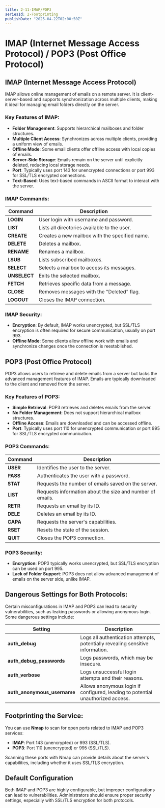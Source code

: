 ```yaml
---
title: 2-11-IMAP/POP3
seriesId: 2-Footprinting
publishDate: "2025-04-22T02:00:50Z"
---
```


# IMAP (Internet Message Access Protocol) / POP3 (Post Office Protocol)

## IMAP (Internet Message Access Protocol)
IMAP allows online management of emails on a remote server. It is client-server-based and supports synchronization across multiple clients, making it ideal for managing email folders directly on the server.

### Key Features of IMAP:
- **Folder Management**: Supports hierarchical mailboxes and folder structures.
- **Multiple Client Access**: Synchronizes across multiple clients, providing a uniform view of emails.
- **Offline Mode**: Some email clients offer offline access with local copies of emails.
- **Server-Side Storage**: Emails remain on the server until explicitly deleted, reducing local storage needs.
- **Port**: Typically uses port 143 for unencrypted connections or port 993 for SSL/TLS encrypted connections.
- **Text-Based**: Uses text-based commands in ASCII format to interact with the server.

### IMAP Commands:
| Command        | Description |
|----------------|-------------|
| **LOGIN**      | User login with username and password. |
| **LIST**       | Lists all directories available to the user. |
| **CREATE**     | Creates a new mailbox with the specified name. |
| **DELETE**     | Deletes a mailbox. |
| **RENAME**     | Renames a mailbox. |
| **LSUB**       | Lists subscribed mailboxes. |
| **SELECT**     | Selects a mailbox to access its messages. |
| **UNSELECT**   | Exits the selected mailbox. |
| **FETCH**      | Retrieves specific data from a message. |
| **CLOSE**      | Removes messages with the "Deleted" flag. |
| **LOGOUT**     | Closes the IMAP connection. |

### IMAP Security:
- **Encryption**: By default, IMAP works unencrypted, but SSL/TLS encryption is often required for secure communication, usually on port 993.
- **Offline Mode**: Some clients allow offline work with emails and synchronize changes once the connection is reestablished.

## POP3 (Post Office Protocol)
POP3 allows users to retrieve and delete emails from a server but lacks the advanced management features of IMAP. Emails are typically downloaded to the client and removed from the server.

### Key Features of POP3:
- **Simple Retrieval**: POP3 retrieves and deletes emails from the server.
- **No Folder Management**: Does not support hierarchical mailbox structures.
- **Offline Access**: Emails are downloaded and can be accessed offline.
- **Port**: Typically uses port 110 for unencrypted communication or port 995 for SSL/TLS encrypted communication.

### POP3 Commands:
| Command        | Description |
|----------------|-------------|
| **USER**       | Identifies the user to the server. |
| **PASS**       | Authenticates the user with a password. |
| **STAT**       | Requests the number of emails saved on the server. |
| **LIST**       | Requests information about the size and number of emails. |
| **RETR**       | Requests an email by its ID. |
| **DELE**       | Deletes an email by its ID. |
| **CAPA**       | Requests the server's capabilities. |
| **RSET**       | Resets the state of the session. |
| **QUIT**       | Closes the POP3 connection. |

### POP3 Security:
- **Encryption**: POP3 typically works unencrypted, but SSL/TLS encryption can be used on port 995.
- **Lack of Folder Support**: POP3 does not allow advanced management of emails on the server side, unlike IMAP.

## Dangerous Settings for Both Protocols:
Certain misconfigurations in IMAP and POP3 can lead to security vulnerabilities, such as leaking passwords or allowing anonymous login. Some dangerous settings include:

| Setting                     | Description |
|-----------------------------|-------------|
| **auth_debug**               | Logs all authentication attempts, potentially revealing sensitive information. |
| **auth_debug_passwords**     | Logs passwords, which may be insecure. |
| **auth_verbose**             | Logs unsuccessful login attempts and their reasons. |
| **auth_anonymous_username** | Allows anonymous login if configured, leading to potential unauthorized access. |

## Footprinting the Service:
You can use **Nmap** to scan for open ports related to IMAP and POP3 services:

- **IMAP**: Port 143 (unencrypted) or 993 (SSL/TLS).
- **POP3**: Port 110 (unencrypted) or 995 (SSL/TLS).

Scanning these ports with Nmap can provide details about the server's capabilities, including whether it uses SSL/TLS encryption.

## Default Configuration
Both IMAP and POP3 are highly configurable, but improper configurations can lead to vulnerabilities. Administrators should ensure proper security settings, especially with SSL/TLS encryption for both protocols.
